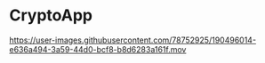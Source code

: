 # CryptoApp



https://user-images.githubusercontent.com/78752925/190496014-e636a494-3a59-44d0-bcf8-b8d6283a161f.mov

